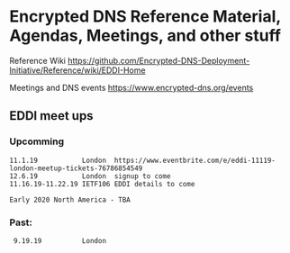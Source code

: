 # Encrypted DNS Reference Material, Agendas, Meetings, and other stuff 

Reference Wiki https://github.com/Encrypted-DNS-Deployment-Initiative/Reference/wiki/EDDI-Home

Meetings and DNS events https://www.encrypted-dns.org/events

## EDDI meet ups
### Upcomming
    11.1.19           London  https://www.eventbrite.com/e/eddi-11119-london-meetup-tickets-76786854549
    12.6.19           London  signup to come
    11.16.19-11.22.19 IETF106 EDDI details to come
      
    Early 2020 North America - TBA
   
###  Past:
     9.19.19          London  
     
    

